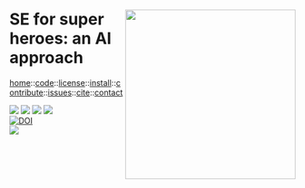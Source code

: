 <a class=sehero name=top> 
<p><img align=right width=300
src="https://cdn.pixabay.com/photo/2019/08/01/21/40/spiderman-4378357_1280.png"></p>
<h1> SE for super heroes: an AI approach </h1> <p> <a
href="https://github.com/sehero/lua/blob/master/README.md#top">home</a>::<a
href="https://github.com/sehero/lua">code</a>::<a
href="https://github.com/sehero/lua/blob/master/LICENSE">license</a>::<a
href="https://github.com/sehero/lua/blob/master/INSTALL.md#top">install</a>::<a
href="https://github.com/sehero/lua/blob/master/CODE_OF_CONDUCT.md#top">contribute</a>::<a
href="https://github.com/sehero/lua/issues">issues</a>::<a
href="https://github.com/sehero/lua/blob/master/CITATION.md#top">cite</a>::<a
href="https://github.com/sehero/lua/blob/master/CONTACT.md#top">contact</a> </p><p> 
<img src="https://img.shields.io/badge/license-mit-red">   
<img src="https://img.shields.io/badge/language-lua-orange">    
<img src="https://img.shields.io/badge/purpose-ai,se-blueviolet">  
<img src="https://img.shields.io/badge/platform-mac,*nux-informational"><br>
<a href="https://zenodo.org/badge/latestdoi/263210595"><img src="https://zenodo.org/badge/263210595.svg" alt="DOI"></a><br>
<img src="https://travis-ci.org/sehero/src.svg?branch=master"><br>  
</p>


